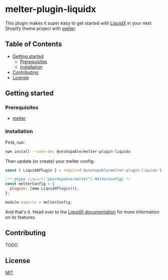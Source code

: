 # melter-plugin-liquidx

This plugin makes it super easy to get started with [LiquidX](https://github.com/unshopable/liquidx) in your next Shopify theme project with [melter](https://github.com/unshopable/melter).

## Table of Contents

- [Getting started](#getting-started)
  - [Prerequisites](#prerequisites)
  - [Installation](#installation)
- [Contributing](#contributing)
- [License](#license)

## Getting started

### Prerequisites

- [melter](https://github.com/unshopable/melter)

### Installation

First, run:

```sh
npm install --save-dev @unshopable/melter-plugin-liquidx
```

Then update (or create) your melter config:

```js
const { LiquidXPlugin } = require('@unshopable/melter-plugin-liquidx');

/** @type {import("@unshopable/melter").MelterConfig} */
const melterConfig = {
  plugins: [new LiquidXPlugin()],
};

module.exports = melterConfig;
```

And that's it. Head over to the [LiquidX documentation](https://github.com/unshopable/liquidx) for more information on its features.

## Contributing

TODO

## License

[MIT](LICENSE)
